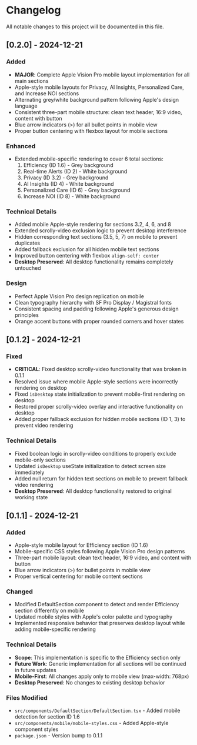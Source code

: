 # Changelog

All notable changes to this project will be documented in this file.

## [0.2.0] - 2024-12-21

### Added
- **MAJOR**: Complete Apple Vision Pro mobile layout implementation for all main sections
- Apple-style mobile layouts for Privacy, AI Insights, Personalized Care, and Increase NOI sections
- Alternating grey/white background pattern following Apple's design language
- Consistent three-part mobile structure: clean text header, 16:9 video, content with button
- Blue arrow indicators (>) for all bullet points in mobile view
- Proper button centering with flexbox layout for mobile sections

### Enhanced
- Extended mobile-specific rendering to cover 6 total sections:
  1. Efficiency (ID 1.6) - Grey background
  2. Real-time Alerts (ID 2) - White background  
  3. Privacy (ID 3.2) - Grey background
  4. AI Insights (ID 4) - White background
  5. Personalized Care (ID 6) - Grey background
  6. Increase NOI (ID 8) - White background

### Technical Details
- Added mobile Apple-style rendering for sections 3.2, 4, 6, and 8
- Extended scrolly-video exclusion logic to prevent desktop interference
- Hidden corresponding text sections (3.5, 5, 7) on mobile to prevent duplicates
- Added fallback exclusion for all hidden mobile text sections
- Improved button centering with flexbox `align-self: center`
- **Desktop Preserved**: All desktop functionality remains completely untouched

### Design
- Perfect Apple Vision Pro design replication on mobile
- Clean typography hierarchy with SF Pro Display / Magistral fonts
- Consistent spacing and padding following Apple's generous design principles
- Orange accent buttons with proper rounded corners and hover states

## [0.1.2] - 2024-12-21

### Fixed
- **CRITICAL**: Fixed desktop scrolly-video functionality that was broken in 0.1.1
- Resolved issue where mobile Apple-style sections were incorrectly rendering on desktop
- Fixed `isDesktop` state initialization to prevent mobile-first rendering on desktop
- Restored proper scrolly-video overlay and interactive functionality on desktop
- Added proper fallback exclusion for hidden mobile sections (ID 1, 3) to prevent video rendering

### Technical Details
- Fixed boolean logic in scrolly-video conditions to properly exclude mobile-only sections
- Updated `isDesktop` useState initialization to detect screen size immediately
- Added null return for hidden text sections on mobile to prevent fallback video rendering
- **Desktop Preserved**: All desktop functionality restored to original working state

## [0.1.1] - 2024-12-21

### Added
- Apple-style mobile layout for Efficiency section (ID 1.6)
- Mobile-specific CSS styles following Apple Vision Pro design patterns
- Three-part mobile layout: clean text header, 16:9 video, and content with button
- Blue arrow indicators (>) for bullet points in mobile view
- Proper vertical centering for mobile content sections

### Changed
- Modified DefaultSection component to detect and render Efficiency section differently on mobile
- Updated mobile styles with Apple's color palette and typography
- Implemented responsive behavior that preserves desktop layout while adding mobile-specific rendering

### Technical Details
- **Scope**: This implementation is specific to the Efficiency section only
- **Future Work**: Generic implementation for all sections will be continued in future updates
- **Mobile-First**: All changes apply only to mobile view (max-width: 768px)
- **Desktop Preserved**: No changes to existing desktop behavior

### Files Modified
- `src/components/DefaultSection/DefaultSection.tsx` - Added mobile detection for section ID 1.6
- `src/components/mobile/mobile-styles.css` - Added Apple-style component styles
- `package.json` - Version bump to 0.1.1
